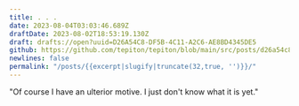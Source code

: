 ```yaml
---
title: . . .
date: 2023-08-04T03:03:46.689Z
draftDate: 2023-08-02T18:53:19.130Z
draft: drafts://open?uuid=D26A54C8-DF5B-4C11-A2C6-AE8BD4345DE5
github: https://github.com/tepiton/tepiton/blob/main/src/posts/d26a54c8-df5b-4c11-a2c6-ae8bd4345de5.md
newlines: false
permalink: "/posts/{{excerpt|slugify|truncate(32,true, '')}}/"
---
```

"Of course I have an ulterior motive. I just don't know what it is yet."
